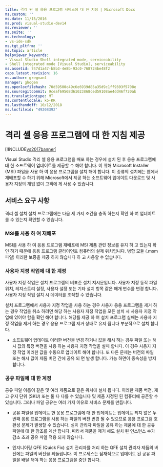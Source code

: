 ```yaml
---
title: 격리 된 셸 응용 프로그램 서비스에 대 한 지침 | Microsoft Docs
ms.custom: ''
ms.date: 11/15/2016
ms.prod: visual-studio-dev14
ms.reviewer: ''
ms.suite: ''
ms.technology:
- vs-ide-sdk
ms.tgt_pltfrm: ''
ms.topic: article
helpviewer_keywords:
- Visual Studio Shell integrated mode, serviceability
- Shell integrated mode [Visual Studio], serviceability
ms.assetid: 747d1a47-b8b3-4e8b-93c0-768724be48f2
caps.latest.revision: 16
ms.author: gregvanl
manager: ghogen
ms.openlocfilehash: 70d59500c49c6e6939d85a35d9c1ff9393f5708e
ms.sourcegitcommit: 9ceaf69568d61023868ced59108ae4dd46f720ab
ms.translationtype: MT
ms.contentlocale: ko-KR
ms.lasthandoff: 10/12/2018
ms.locfileid: "49208392"
---
```

# <a name="servicing-guidelines-for-isolated-shell-applications"></a>격리 셸 응용 프로그램에 대 한 지침 제공
[!INCLUDE[vs2017banner](../includes/vs2017banner.md)]

Visual Studio 격리 셸 응용 프로그램을 배포 하는 경우에 설치 된 후 응용 프로그램에 대 한 소프트웨어 업데이트를 제공할 수 해야 합니다. 이 위해 Microsoft Installer (MSI) 파일을 사용 하 여 응용 프로그램을 설치 해야 합니다. 이 종류의 설치에는 웹에서 재배포할 수 하기 위해 Microsoft에서 제공 하는 소프트웨어 업데이트 다운로드 및 사용자 지정의 개입 없이 고객에 게 사용 수 있습니다.  
  
## <a name="servicing-requirements"></a>서비스 요구 사항  
 격리 셸 설치 설치 프로그램에는 다음 세 가지 조건을 충족 하는지 확인 하 여 업데이트를 수 있는지 확인할 수 있습니다.  
  
### <a name="redistribute-by-using-an-msi"></a>MSI를 사용 하 여 재배포  
 MSI를 사용 하 여 응용 프로그램 재배포에 MSI 제품 관련 정보를 유지 하 고 있는지 확인 하기 때문에 응용 프로그램 클라이언트 컴퓨터의 실제 위치입니다. 병합 모듈 (.msm 파일) 이러한 보증을 제공 하지 않습니다 하 고 사용할 수 없습니다.  
  
### <a name="accounting-for-custom-actions"></a>사용자 지정 작업에 대 한 계정  
 사용자 지정 작업은 설치 프로그램의 비표준 설치 지시문입니다. 사용자 지정 동작 파일 위치, 레지스트리 설정, 사용자 설정 또는 기타 설치 항목 같은 매개 변수를 변경 합니다. 사용자 지정 작업 설치 시 데이터를 조작할 수 있습니다.  
  
 설치 프로그램에서 사용자 지정 작업을 사용 하는 경우 사용자 응용 프로그램을 제거 하는 경우 작업을 취소 하려면 해당 하는 사용자 지정 작업을 모든 설치 시 사용자 지정 작업에 있어야 함을 확인 해야 합니다. 해당를 제공 하 여 설치 프로그램 실패는 사용자 지정 작업을 제거 하는 경우 응용 프로그램 제거 상태로 유지 됩니다 부분적으로 설치 합니다.  
  
-   소프트웨어 업데이트 이러한 버전을 변경 하거나 값을 해시 하는 경우 파일 또는 해시 값의 특정 버전을 사용 하는 사용자 지정 작업을 실패 합니다. 이 경우 사용자 지정 작업 이러한 값을 수동으로 업데이트 해야 합니다. 또 다른 문제는 버전의 파일 또는 해시 값이 제품 버전 간에 공유 되 면 발생 합니다. 가능 하면이 종속성을 방지 합니다.  
  
### <a name="accounting-for-shared-files"></a>공유 파일에 대 한 계정  
 공유 파일 이름이 같은 및 여러 제품으로 같은 위치에 설치 됩니다. 이러한 제품 버전, 재고 유지 단위 (SKU) 또는 둘 다 다를 수 있습니다 및 제품 지정된 된 컴퓨터에 공존할 수 있습니다. 그러나 파일 공유는 여러 가지 이유로 서비스 문제를 만듭니다.  
  
-   공유 파일을 업데이트 한 응용 프로그램에 대 한 업데이트는 업데이트 되지 않은 두 번째 응용 프로그램을 사용 하는 파일의 버전 변경 될 수 있으므로 응용 프로그램 호환성 문제가 발생할 수 있습니다. 설치 관리자 파일을 공유 하는 제품에 대 한 공유 파일에 대 한 참조를 계산 합니다. 따라서 제품을 제거 해도 설치 된 인스턴스 수가 감소 초과 공유 파일 적용 되지 않습니다.  
  
-   엔지니어링 QFE (Quick Fix) 설치 관리자를 처리 하는 QFE 설치 관리자 제품의 버전에는 파일의 버전을 되돌립니다. 이 프로세스는 잠재적으로 업데이트 된 공유 파일을 배달 해야 하는 응용 프로그램을 중단 합니다.

